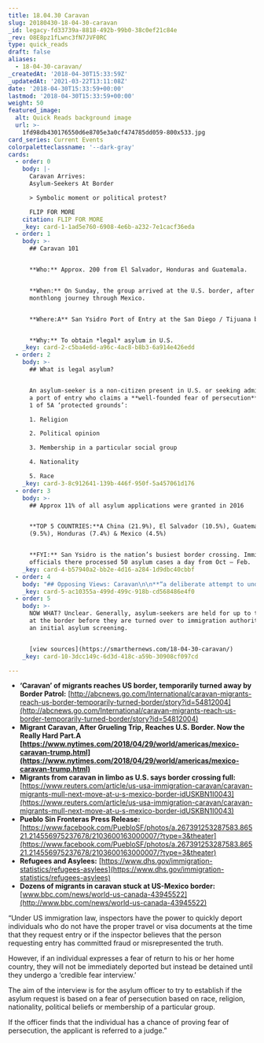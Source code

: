 ```yaml
---
title: 18.04.30 Caravan
slug: 20180430-18-04-30-caravan
_id: legacy-fd33739a-8818-492b-99b0-38c0ef21c84e
_rev: O8E8pz1fLwnc3fN7JVF0RC
type: quick_reads
draft: false
aliases:
  - 18-04-30-caravan/
_createdAt: '2018-04-30T15:33:59Z'
_updatedAt: '2021-03-22T13:11:08Z'
date: '2018-04-30T15:33:59+00:00'
lastmod: '2018-04-30T15:33:59+00:00'
weight: 50
featured_image:
  alt: Quick Reads background image
  url: >-
    1fd98db430176550d6e8705e3a0cf474785dd059-800x533.jpg
card_series: Current Events
colorpaletteclassname: '--dark-gray'
cards:
  - order: 0
    body: |-
      Caravan Arrives:  
      Asylum-Seekers At Border

      > Symbolic moment or political protest?

      FLIP FOR MORE
    citation: FLIP FOR MORE
    _key: card-1-1ad5e760-6908-4e6b-a232-7e1cacf36eda
  - order: 1
    body: >-
      ## Caravan 101


      **Who:** Approx. 200 from El Salvador, Honduras and Guatemala.


      **When:** On Sunday, the group arrived at the U.S. border, after a
      monthlong journey through Mexico.


      **Where:A** San Ysidro Port of Entry at the San Diego / Tijuana border.


      **Why:** To obtain *legal* asylum in U.S.
    _key: card-2-c5ba4e6d-a96c-4ac8-b8b3-6a914e426edd
  - order: 2
    body: >-
      ## What is legal asylum?


      An asylum-seeker is a non-citizen present in U.S. or seeking admission at
      a port of entry who claims a **well-founded fear of persecution** based on
      1 of 5A ‘protected grounds’:  

      1. Religion  

      2. Political opinion  

      3. Membership in a particular social group  

      4. Nationality  

      5. Race
    _key: card-3-8c912641-139b-446f-950f-5a457061d176
  - order: 3
    body: >-
      ## Approx 11% of all asylum applications were granted in 2016


      **TOP 5 COUNTRIES:**A China (21.9%), El Salvador (10.5%), Guatemala
      (9.5%), Honduras (7.4%) & Mexico (4.5%)


      **FYI:** San Ysidro is the nation’s busiest border crossing. Immigration
      officials there processed 50 asylum cases a day from Oct – Feb.
    _key: card-4-b57940a2-bb2e-4d16-a284-1d9dbc40cbbf
  - order: 4
    body: "## Opposing Views: Caravan\n\n**“a deliberate attempt to undermine our laws and overwhelm our system”**  \nAG Jeff Sessions\n\n**‘For us, this is all about who we are as a country…I want it to be true that when we say, a\x18Liberty & justice for all,’ we mean it.”**  \nHeather Cronk, Showing Up for Racial Justice to NYT"
    _key: card-5-ac10355a-499d-499c-918b-cd568486e4f0
  - order: 5
    body: >-
      NOW WHAT? Unclear. Generally, asylum-seekers are held for up to three days
      at the border before they are turned over to immigration authorities for
      an initial asylum screening.


      [view sources](https://smarthernews.com/18-04-30-caravan/)
    _key: card-10-3dcc149c-6d3d-418c-a59b-30908cf097cd

---
```

* **‘Caravan’ of migrants reaches US border, temporarily turned away by Border Patrol:** [http://abcnews.go.com/International/caravan-migrants-reach-us-border-temporarily-turned-border/story?id=54812004](http://abcnews.go.com/International/caravan-migrants-reach-us-border-temporarily-turned-border/story?id=54812004)
* **Migrant Caravan, After Grueling Trip, Reaches U.S. Border. Now the Really Hard Part.A [https://www.nytimes.com/2018/04/29/world/americas/mexico-caravan-trump.html](https://www.nytimes.com/2018/04/29/world/americas/mexico-caravan-trump.html)**
* **Migrants from caravan in limbo as U.S. says border crossing full:** [https://www.reuters.com/article/us-usa-immigration-caravan/caravan-migrants-mull-next-move-at-u-s-mexico-border-idUSKBN1I0043](https://www.reuters.com/article/us-usa-immigration-caravan/caravan-migrants-mull-next-move-at-u-s-mexico-border-idUSKBN1I0043)
* **Pueblo Sin Fronteras Press Release:** [https://www.facebook.com/PuebloSF/photos/a.267391253287583.86521.214556975237678/2103600163000007/?type=3&theater](https://www.facebook.com/PuebloSF/photos/a.267391253287583.86521.214556975237678/2103600163000007/?type=3&theater)
* **Refugees and Asylees:** [https://www.dhs.gov/immigration-statistics/refugees-asylees](https://www.dhs.gov/immigration-statistics/refugees-asylees)
* **Dozens of migrants in caravan stuck at US-Mexico border:** [www.bbc.com/news/world-us-canada-43945522](http://www.bbc.com/news/world-us-canada-43945522)

“Under US immigration law, inspectors have the power to quickly deport individuals who do not have the proper travel or visa documents at the time that they request entry or if the inspector believes that the person requesting entry has committed fraud or misrepresented the truth.

However, if an individual expresses a fear of return to his or her home country, they will not be immediately deported but instead be detained until they undergo a ‘credible fear interview.’

The aim of the interview is for the asylum officer to try to establish if the asylum request is based on a fear of persecution based on race, religion, nationality, political beliefs or membership of a particular group.

If the officer finds that the individual has a chance of proving fear of persecution, the applicant is referred to a judge.”